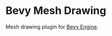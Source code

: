 # Bevy Mesh Drawing

Mesh drawing plugin for [Bevy Engine][Bevy Engine Website].

[Bevy Engine Website]: https://bevyengine.org/
